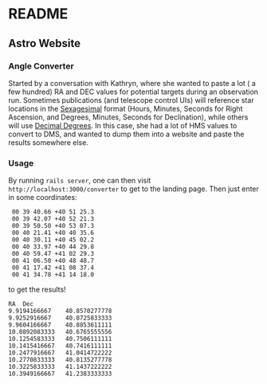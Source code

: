 # README


## Astro Website


### Angle Converter

Started by a conversation with Kathryn, where she wanted to paste a lot ( a few hundred) RA and DEC values for potential targets during an observation run. Sometimes publications (and telescope control UIs) will reference star locations in the [Sexagesimal](https://en.wikipedia.org/wiki/Sexagesimal) format (Hours, Minutes, Seconds for Right Ascension, and Degrees, Minutes, Seconds for Declination), while others will use [Decimal Degrees](https://en.wikipedia.org/wiki/Decimal_degrees). In this case, she had a lot of HMS values to convert to DMS, and wanted to dump them into a website and paste the results somewhere else.



### Usage
By running `rails server`, one can then visit `http://localhost:3000/converter` to get to the landing page. Then just enter in some coordinates:

```
 00 39 40.66 +40 51 25.3
 00 39 42.07 +40 52 21.3
 00 39 50.50 +40 53 07.3
 00 40 21.41 +40 40 35.6
 00 40 30.11 +40 45 02.2
 00 40 33.97 +40 44 29.8
 00 40 59.47 +41 02 29.3
 00 41 06.50 +40 48 48.7
 00 41 17.42 +41 08 37.4
 00 41 34.78 +41 14 18.0
```

to get the results! 

```
RA 	Dec
9.9194166667 	40.8570277778
9.9252916667 	40.8725833333
9.9604166667 	40.8853611111
10.0892083333 	40.6765555556
10.1254583333 	40.7506111111
10.1415416667 	40.7416111111
10.2477916667 	41.0414722222
10.2770833333 	40.8135277778
10.3225833333 	41.1437222222
10.3949166667 	41.2383333333
